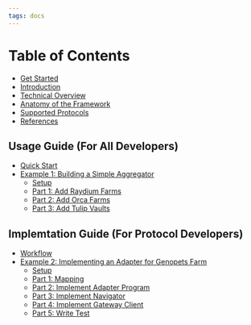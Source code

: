```yaml
---
tags: docs
---
```


# Table of Contents

- [Get Started](README.md)
- [Introduction](introduction.md)
- [Technical Overview](overview.md)
- [Anatomy of the Framework](anatomy.md)
- [Supported Protocols](protocols.md)
- [References](references.md)

## Usage Guide (For All Developers)

- [Quick Start](quickstart.md)
- [Example 1: Building a Simple Aggregator](example-1/example-1.md)
  - [Setup](example-1/setup.md)
  - [Part 1: Add Raydium Farms](example-1/part-1.md)
  - [Part 2: Add Orca Farms](example-1/part-2.md)
  - [Part 3: Add Tulip Vaults](example-1/part-3.md)

## Implemtation Guide (For Protocol Developers)

- [Workflow](workflow.md)
- [Example 2: Implementing an Adapter for Genopets Farm](example-2/example-2.md)
  - [Setup](example-2/setup.md)
  - [Part 1: Mapping](example-2/part-1.md)
  - [Part 2: Implement Adapter Program](example-2/part-2.md)
  - [Part 3: Implement Navigator](example-2/part-3.md)
  - [Part 4: Implement Gateway Client](example-2/part-4.md)
  - [Part 5: Write Test](example-2/part-5.md)

<!--
- Add some highlights in Introduction
- Add an outline in Introduction
- Add ecosystem diagram (in Technical Overview)
- Add a paragraph in the begining of Technial Overview
- Add deployed information in Supported Protocols
- Add hyperlink for every URLs
- Emphasize that URH = Navigator + Gateway
- Add a intro section for example 2 to exaplain the motivation
  - Workflow
-->
